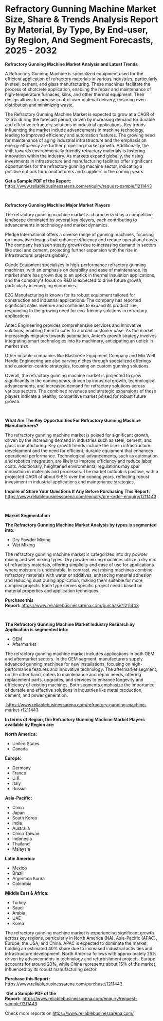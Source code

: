 <p><h1>Refractory Gunning Machine Market Size, Share & Trends Analysis Report By Material, By Type, By End-user, By Region, And Segment Forecasts, 2025 - 2032</h1></p><p><strong>Refractory Gunning Machine Market Analysis and Latest Trends</strong></p>
<p><p>A Refractory Gunning Machine is specialized equipment used for the efficient application of refractory materials in various industries, particularly in steel, cement, and glass manufacturing. These machines facilitate the process of shotcrete application, enabling the repair and maintenance of high-temperature furnaces, kilns, and other thermal equipment. Their design allows for precise control over material delivery, ensuring even distribution and minimizing waste.</p><p>The Refractory Gunning Machine Market is expected to grow at a CAGR of 12.5% during the forecast period, driven by increasing demand for durable and effective refractory solutions in industrial applications. Key trends influencing the market include advancements in machine technology, leading to improved efficiency and automation features. The growing need for maintenance of aging industrial infrastructure and the emphasis on energy efficiency are further propelling market growth. Additionally, the shift towards environmentally friendly refractory materials is fostering innovation within the industry. As markets expand globally, the rising investments in infrastructure and manufacturing facilities offer significant opportunities for the refractory gunning machine sector, indicating a positive outlook for manufacturers and suppliers in the coming years.</p></p>
<p><strong>Get a Sample PDF of the Report:&nbsp;</strong> <a href="https://www.reliablebusinessarena.com/enquiry/request-sample/1211443?utm_campaign=3454&utm_medium=2&utm_source=Github&utm_content=ia&utm_term=24032025&utm_id=refractory-gunning-machine">https://www.reliablebusinessarena.com/enquiry/request-sample/1211443</a></p>
<p>&nbsp;</p>
<p><strong>Refractory Gunning Machine Major Market Players</strong></p>
<p><p>The refractory gunning machine market is characterized by a competitive landscape dominated by several key players, each contributing to advancements in technology and market dynamics. </p><p>Pledge International offers a diverse range of gunning machines, focusing on innovative designs that enhance efficiency and reduce operational costs. The company has seen steady growth due to increasing demand in sectors like steel and cement, projecting further expansion with the rise in infrastructural projects globally.</p><p>Gaode Equipment specializes in high-performance refractory gunning machines, with an emphasis on durability and ease of maintenance. Its market share has grown due to an uptick in thermal insulation applications, and the company's focus on R&D is expected to drive future growth, particularly in emerging economies.</p><p>EZG Manufacturing is known for its robust equipment tailored for construction and industrial applications. The company has reported significant sales revenue and continues to expand its product line, responding to the growing need for eco-friendly solutions in refractory applications.</p><p>Antec Engineering provides comprehensive services and innovative solutions, enabling them to cater to a broad customer base. As the market increasingly migrates towards automation, Antec’s growth strategy involves integrating smart technologies into its machinery, anticipating an uptick in market size.</p><p>Other notable companies like Blastcrete Equipment Company and Mix Well Hardic Engineering are also carving niches through specialized offerings and customer-centric strategies, focusing on custom gunning solutions.</p><p>Overall, the refractory gunning machine market is projected to grow significantly in the coming years, driven by industrial growth, technological advancements, and increased demand for refractory solutions across various sectors. The combined revenues and strategic expansions of these players indicate a healthy, competitive market poised for robust future growth.</p></p>
<p>&nbsp;</p>
<p><strong>What Are The Key Opportunities For Refractory Gunning Machine Manufacturers?</strong></p>
<p><p>The refractory gunning machine market is poised for significant growth, driven by the increasing demand in industries such as steel, cement, and glass manufacturing. Key growth trends include the rise in infrastructure development and the need for efficient, durable equipment that enhances operational performance. Technological advancements, such as automation and robotics integration, are likely to improve efficiency and reduce labor costs. Additionally, heightened environmental regulations may spur innovation in materials and processes. The market outlook is positive, with a projected CAGR of about 6-8% over the coming years, reflecting robust investment in industrial applications and maintenance strategies.</p></p>
<p><strong>Inquire or Share Your Questions If Any Before Purchasing This Report:</strong> <a href="https://www.reliablebusinessarena.com/enquiry/pre-order-enquiry/1211443?utm_campaign=3454&utm_medium=2&utm_source=Github&utm_content=ia&utm_term=24032025&utm_id=refractory-gunning-machine">https://www.reliablebusinessarena.com/enquiry/pre-order-enquiry/1211443</a></p>
<p>&nbsp;</p>
<p><strong>Market Segmentation</strong></p>
<p><strong>The Refractory Gunning Machine Market Analysis by types is segmented into:</strong></p>
<p><ul><li>Dry Powder Mixing</li><li>Wet Mixing</li></ul></p>
<p><p>The refractory gunning machine market is categorized into dry powder mixing and wet mixing types. Dry powder mixing machines utilize a dry mix of refractory materials, offering simplicity and ease of use for applications where moisture is undesirable. In contrast, wet mixing machines combine refractory materials with water or additives, enhancing material adhesion and reducing dust during application, making them suitable for more complex projects. Each type serves specific project needs based on material properties and application techniques.</p></p>
<p><strong>Purchase this Report:&nbsp;</strong><a href="https://www.reliablebusinessarena.com/purchase/1211443?utm_campaign=3454&utm_medium=2&utm_source=Github&utm_content=ia&utm_term=24032025&utm_id=refractory-gunning-machine">https://www.reliablebusinessarena.com/purchase/1211443</a></p>
<p>&nbsp;</p>
<p><strong>The Refractory Gunning Machine Market Industry Research by Application is segmented into:</strong></p>
<p><ul><li>OEM</li><li>Aftermarket</li></ul></p>
<p><p>The refractory gunning machine market includes applications in both OEM and aftermarket sectors. In the OEM segment, manufacturers supply advanced gunning machines for new installations, focusing on high-performance features and innovative technology. The aftermarket segment, on the other hand, caters to maintenance and repair needs, offering replacement parts, upgrades, and services to enhance longevity and efficiency of existing machines. Both segments emphasize the importance of durable and effective solutions in industries like metal production, cement, and power generation.</p></p>
<p><a href="https://www.reliablebusinessarena.com/refractory-gunning-machine-market-r1211443?utm_campaign=3454&utm_medium=2&utm_source=Github&utm_content=ia&utm_term=24032025&utm_id=refractory-gunning-machine">&nbsp;https://www.reliablebusinessarena.com/refractory-gunning-machine-market-r1211443</a></p>
<p><strong>In terms of Region, the Refractory Gunning Machine Market Players available by Region are:</strong></p>
<p>
    <p> <strong> North America: </strong>
        <ul>
            <li>United States</li>
            <li>Canada</li>
        </ul>
        </p> 
    <p> <strong> Europe: </strong>
        <ul>
            <li>Germany</li>
            <li>France</li>
            <li>U.K.</li>
            <li>Italy</li>
            <li>Russia</li>
        </ul>
        </p> 
    <p> <strong> Asia-Pacific: </strong>
        <ul>
            <li>China</li>
            <li>Japan</li>
            <li>South Korea</li>
            <li>India</li>
            <li>Australia</li>
            <li>China Taiwan</li>
            <li>Indonesia</li>
            <li>Thailand</li>
            <li>Malaysia</li>
        </ul>
        </p> 
    <p> <strong> Latin America: </strong>
        <ul>
            <li>Mexico</li>
            <li>Brazil</li>
            <li>Argentina Korea</li>
            <li>Colombia</li>
        </ul>
        </p> 
    <p> <strong> Middle East & Africa: </strong>
        <ul>
            <li>Turkey</li>
            <li>Saudi</li>
            <li>Arabia</li>
            <li>UAE</li>
            <li>Korea</li>
        </ul>
    </p>
    </p>
<p><p>The refractory gunning machine market is experiencing significant growth across key regions, particularly in North America (NA), Asia-Pacific (APAC), Europe, the USA, and China. APAC is expected to dominate the market, holding an estimated 40% share due to increased industrial activities and infrastructure development. North America follows with approximately 25%, driven by advancements in technology and refurbishment projects. Europe accounts for around 20%, while China represents about 15% of the market, influenced by its robust manufacturing sector.</p></p>
<p><strong>Purchase this Report: </strong><a href="https://www.reliablebusinessarena.com/purchase/1211443?utm_campaign=3454&utm_medium=2&utm_source=Github&utm_content=ia&utm_term=24032025&utm_id=refractory-gunning-machine">https://www.reliablebusinessarena.com/purchase/1211443</a></p>
<p>&nbsp;<strong>Get a Sample PDF of the Report:&nbsp;&nbsp;</strong><a href="https://www.reliablebusinessarena.com/enquiry/request-sample/1211443?utm_campaign=3454&utm_medium=2&utm_source=Github&utm_content=ia&utm_term=24032025&utm_id=refractory-gunning-machine">https://www.reliablebusinessarena.com/enquiry/request-sample/1211443</a></p>
<p><strong></strong></p>
<p>Check more reports on <a href="https://www.reliablebusinessarena.com/?utm_campaign=3454&utm_medium=2&utm_source=Github&utm_content=ia&utm_term=24032025&utm_id=refractory-gunning-machine">https://www.reliablebusinessarena.com/</a></p>